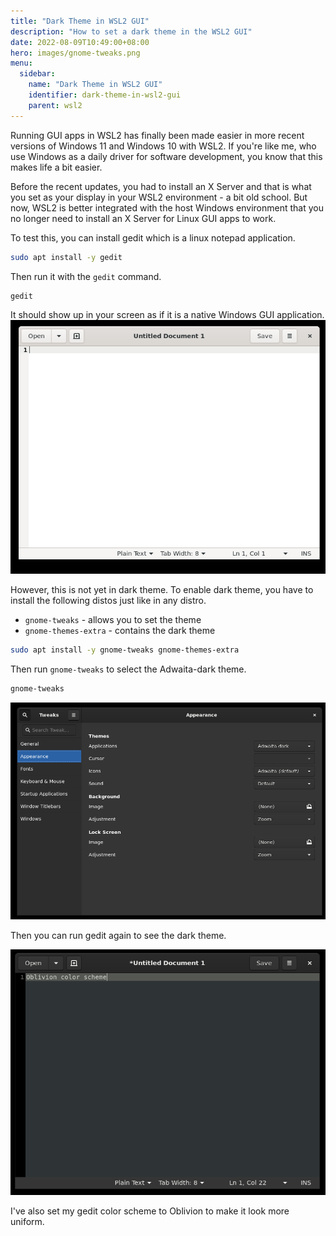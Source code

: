 ```yaml
---
title: "Dark Theme in WSL2 GUI"
description: "How to set a dark theme in the WSL2 GUI"
date: 2022-08-09T10:49:00+08:00
hero: images/gnome-tweaks.png
menu:
  sidebar:
    name: "Dark Theme in WSL2 GUI"
    identifier: dark-theme-in-wsl2-gui
    parent: wsl2
---
```


Running GUI apps in WSL2 has finally been made easier in more recent versions of
Windows 11 and Windows 10 with WSL2. If you're like me, who use Windows as a
daily driver for software development, you know that this makes life a bit
easier.

Before the recent updates, you had to install an X Server and that is what you
set as your display in your WSL2 environment - a bit old school. But now, WSL2
is better integrated with the host Windows environment that you no longer need
to install an X Server for Linux GUI apps to work.

To test this, you can install gedit which is a linux notepad application.

```bash
sudo apt install -y gedit
```

Then run it with the `gedit` command.

```bash
gedit
```

It should show up in your screen as if it is a native Windows GUI application.
![gedit-light](./images/gedit-light.png)

However, this is not yet in dark theme. To enable dark theme, you have to
install the following distos just like in any distro.

- `gnome-tweaks` - allows you to set the theme
- `gnome-themes-extra` - contains the dark theme

```bash
sudo apt install -y gnome-tweaks gnome-themes-extra
```

Then run `gnome-tweaks` to select the Adwaita-dark theme.

```bash
gnome-tweaks
```

![gnome-tweaks](./images/gnome-tweaks.png)

Then you can run gedit again to see the dark theme.

![gedit-dark](./images/gedit-dark.png)

I've also set my gedit color scheme to Oblivion to make it look more uniform.
